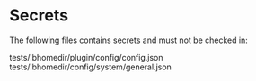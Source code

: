 # Secrets

The following files contains secrets and must not be checked in:

tests/lbhomedir/plugin/config/config.json
tests/lbhomedir/config/system/general.json